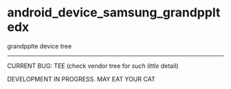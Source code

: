 # android_device_samsung_grandppltedx
grandpplte device tree

-----
CURRENT BUG: TEE (check vendor tree for *such little* detail)

DEVELOPMENT IN PROGRESS. MAY EAT YOUR CAT
